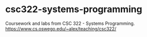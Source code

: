 # csc322-systems-programming

Coursework and labs from CSC 322 - Systems Programming.
https://www.cs.oswego.edu/~alex/teaching/csc322/

